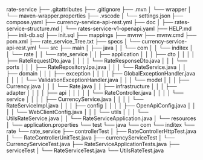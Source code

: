rate-service
├── .gitattributes
├── .gitignore
├── .mvn
│   └── wrapper
│       └── maven-wrapper.properties
├── .vscode
│   └── settings.json
├── compose.yaml
├── currency-service-api-rest.yml
├── doc
│   ├── rates-service-structure.md
│   └── rates-service-v1-openapi.yaml
├── HELP.md
├── init-db.sql
├── init.sql
├── mappings
├── mvnw
├── mvnw.cmd
├── pom.xml
├── rate_service_Tree.txt
├── specs
│   └── currency-service-api-rest.yml
└── src
    ├── main
    │   ├── java
    │   │   └── com
    │   │       └── inditex
    │   │           └── rate
    │   │               └── rate_service
    │   │                   ├── application
    │   │                   │   ├── dto
    │   │                   │   │   ├── RateRequestDto.java
    │   │                   │   │   └── RateResponseDto.java
    │   │                   │   └── ports
    │   │                   │       ├── RateRepositoryJpa.java
    │   │                   │       └── RateService.java
    │   │                   ├── domain
    │   │                   │   ├── exception
    │   │                   │   │   ├── GlobalExceptionHandler.java
    │   │                   │   │   └── ValidationExceptionHandler.java
    │   │                   │   └── model
    │   │                   │       ├── Currency.java
    │   │                   │       └── Rate.java
    │   │                   ├── infrastructure
    │   │                   │   ├── adapter
    │   │                   │   │   ├── api
    │   │                   │   │   │   └── RateController.java
    │   │                   │   │   └── service
    │   │                   │   │       ├── CurrencyService.java
    │   │                   │   │       └── RateServiceImpl.java
    │   │                   │   ├── config
    │   │                   │   │   ├── OpenApiConfig.java
    │   │                   │   │   └── WebClientConfig.java
    │   │                   │   └── utils
    │   │                   │       └── UtilsRateService.java
    │   │                   └── RateServiceApplication.java
    │   └── resources
    │       └── application.properties
    └── test
        └── java
            └── com
                └── inditex
                    └── rate
                        └── rate_service
                            ├── controllerTest
                            │   ├── RateControllerHttpTest.java
                            │   └── RateControllerUnitTest.java
                            ├── currencyServiceTest
                            │   └── CurrencyServiceTest.java
                            ├── RateServiceApplicationTests.java
                            ├── serviceTest
                            │   └── RateServiceTest.java
                            └── UtilsRateTest.java